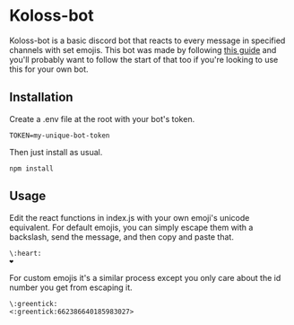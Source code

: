 # Koloss-bot

Koloss-bot is a basic discord bot that reacts to every message in specified channels with set emojis. This bot was made by following [this guide](https://www.sitepoint.com/discord-bot-node-js/) and you'll probably want to follow the start of that too if you're looking to use this for your own bot.

## Installation

Create a .env file at the root with your bot's token.

```
TOKEN=my-unique-bot-token
```

Then just install as usual.

```
npm install
```

## Usage

Edit the react functions in index.js with your own emoji's unicode equivalent. For default emojis, you can simply escape them with a backslash, send the message, and then copy and paste that.

```
\:heart:
❤️
```

For custom emojis it's a similar process except you only care about the id number you get from escaping it.

```
\:greentick:
<:greentick:662386640185983027>
```
